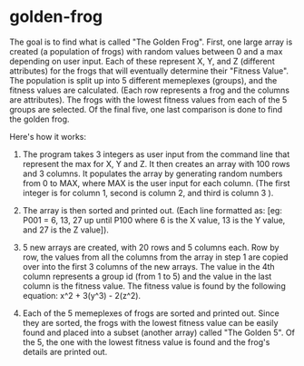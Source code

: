 # golden-frog

The goal is to find what is called "The Golden Frog". First, one large array is created (a population of frogs) with random values between 0 and a max depending on user input. Each of these represent X, Y, and Z (different attributes) for the frogs that will eventually determine their "Fitness Value". The population is split up into 5 different memeplexes (groups), and the fitness values are calculated. (Each row represents a frog and the columns are attributes). The frogs with the lowest fitness values from each of the 5 groups are selected. Of the final five, one last comparison is done to find the golden frog. 

Here's how it works:

1. The program takes 3 integers as user input from the command line that represent the max for X, Y and Z. It then creates an array with 100 rows and 3 columns. It populates the array by generating random numbers from 0 to MAX, where MAX is the user input for each column. (The first integer is for column 1, second is column 2, and third is column 3 ). 

2. The array is then sorted and printed out. (Each line formatted as: [eg: P001 = 6, 13, 27 up until P100 where 6 is the X value, 13 is the Y value, and 27 is the Z value]).

3. 5 new arrays are created, with 20 rows and 5 columns each. Row by row, the values from all the columns from the array in step 1 are copied over into the first 3 columns of the new arrays. The value in the 4th column represents a group id (from 1 to 5) and the value in the last column is the fitness value. The fitness value is found by the following equation: x^2 + 3(y^3) - 2(z^2).

4. Each of the 5 memeplexes of frogs are sorted and printed out. Since they are sorted, the frogs with the lowest fitness value can be easily found and placed into a subset (another array) called "The Golden 5". Of the 5, the one with the lowest fitness value is found and the frog's details are printed out.
